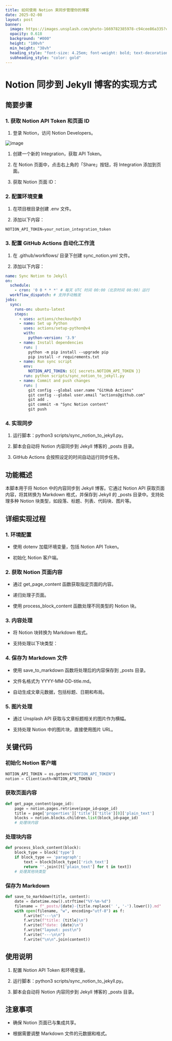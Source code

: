 ```yaml
---
title: 如何使用 Notion 来同步管理你的博客
date: 2025-02-08
layout: post
banner:
  image: https://images.unsplash.com/photo-1669782385978-c94cee86a335?crop=entropy&cs=tinysrgb&fit=max&fm=jpg&ixid=M3w2OTIwMzJ8MHwxfHJhbmRvbXx8fHx8fHx8fDE3Mzg5ODI1MjB8&ixlib=rb-4.0.3&q=80&w=1080
  opacity: 0.618
  background: "#000"
  height: "100vh"
  min_height: "38vh"
  heading_style: "font-size: 4.25em; font-weight: bold; text-decoration: underline"
  subheading_style: "color: gold"
---
```


# Notion 同步到 Jekyll 博客的实现方式

## 简要步骤

### 1. 获取 Notion API Token 和页面 ID

1. 登录 Notion，访问 Notion Developers。

![image](https://prod-files-secure.s3.us-west-2.amazonaws.com/a7a0cc5a-89b9-4cda-8686-1fba0ca52f40/d19c1afe-dea5-4312-9333-786b0ba83054/image.png?X-Amz-Algorithm=AWS4-HMAC-SHA256&X-Amz-Content-Sha256=UNSIGNED-PAYLOAD&X-Amz-Credential=ASIAZI2LB4666EHG53PA%2F20250208%2Fus-west-2%2Fs3%2Faws4_request&X-Amz-Date=20250208T024159Z&X-Amz-Expires=3600&X-Amz-Security-Token=IQoJb3JpZ2luX2VjEGoaCXVzLXdlc3QtMiJIMEYCIQDpo0iP7Nyfv1O0o%2B%2BhjmDT4ffHpvisJPegamqjpNKxXwIhANQfwAiMGly%2BG7IOZYrSoUXmgbZFjEWV3csgz5%2FB%2FYkLKogECIP%2F%2F%2F%2F%2F%2F%2F%2F%2F%2FwEQABoMNjM3NDIzMTgzODA1Igw2JMxpfqTYDgfFxnAq3AN%2Bt24QKoffyrXR1OvBHCRQnpQwljwRllfsCkKXCnm%2F%2B%2FB9JgyfXg4fDqdZQCBhZ7w6mbf7ujsXgIgILLOCifUQ0sp5KpwBAs3J6Hmi9SnR2rbq9uxXBVtd1EwX%2FTLukFz83Ldd0sRQs%2B2eFjvb0iKgco1vdxm9Ys6d6VRTKjpo2I2aO5Bva73w9PUHigyaeeLvBhiDF3TrGe1KutYfkdgOMIlUDgWIK3xVmKubcPBvVATfFr2iES5KXBVWP1L61%2BVLalrRnacwjHPYHDRIDuy%2BI0RZJNykGmUKlN0ygQDZ8aYIIXrNGkQTJ5zA1M9oRgMA3SC%2BBS8xrpNdyPVj0FvFpPYyutn5ckW42Js1lPZAJJMI2T9aehVPP0Acqy92F30eGPegv%2FJLRYdWV6G5NptHR%2B%2FR4c345cbLzi6BoU74DpZTtsBMqCPdm%2BPbcgW18tq0GLRSl6gxqwuD9Tke8iuw4ILfecUgOI2AyAidcOPeQGTdImF%2BBj5e%2B4ZHBau%2FacO47e3ERWt00z3HaAC4aFVA9T3ku%2FpMuQvY5SwA8G2FeugPgnY23lWvI9wVBjvh8%2BqrpQi0NZE2D8%2BtOfQnLuTso1rl%2BYMAYwmAY0Vk3RI6lje70cGyiCVstLdqJzCO%2Bpq9BjqkAfCGLmDlKUiEOUDD2iU3CWlfH3iOS8o981u7a%2FrT8f0u7yuYI2lS97fW8aUGuTyEdimLMVLSu38W84Fr%2FvMbWryqxJktjtHkzZbDUa54YofG0u%2FAp8cJrqChqtsM%2F%2FgziyF3q7Ps14ggVDlQujG4fY8lYQ5wZl8%2BfAPghjCJz58t4%2F9oteTsFJacTVm1z4y3vrLQzueFPLV1787HPZFvQBE1JjWM&X-Amz-Signature=c9e6019971a6c70cf090d5c70b691c14c3f76be270961e3bdff70ecdb92c30e8&X-Amz-SignedHeaders=host&x-id=GetObject)

1. 创建一个新的 Integration，获取 API Token。

1. 在 Notion 页面中，点击右上角的「Share」按钮，将 Integration 添加到页面。

1. 获取 Notion 页面 ID：


### 2. 配置环境变量

1. 在项目根目录创建 .env 文件。

1. 添加以下内容：

```javascript
NOTION_API_TOKEN=your_notion_integration_token
```

### 3. 配置 GitHub Actions 自动化工作流

1. 在 .github/workflows/ 目录下创建 sync_notion.yml 文件。

1. 添加以下内容：

```yaml
name: Sync Notion to Jekyll
on:
  schedule:
    - cron: '0 0 * * *' # 每天 UTC 时间 00:00（北京时间 08:00）运行
  workflow_dispatch: # 支持手动触发
jobs:
  sync:
    runs-on: ubuntu-latest
    steps:
      - uses: actions/checkout@v3
      - name: Set up Python
        uses: actions/setup-python@v4
        with:
          python-version: '3.9'
      - name: Install dependencies
        run: |
          python -m pip install --upgrade pip
          pip install -r requirements.txt
      - name: Run sync script
        env:
          NOTION_API_TOKEN: ${{ secrets.NOTION_API_TOKEN }}
        run: python scripts/sync_notion_to_jekyll.py
      - name: Commit and push changes
        run: |
          git config --global user.name "GitHub Actions"
          git config --global user.email "actions@github.com"
          git add .
          git commit -m "Sync Notion content"
          git push
```

### 4. 实现同步

1. 运行脚本：python3 scripts/sync_notion_to_jekyll.py。

1. 脚本会自动将 Notion 内容同步到 Jekyll 博客的 _posts 目录。

1. GitHub Actions 会按照设定的时间自动运行同步任务。

## 功能概述

本脚本用于将 Notion 中的内容同步到 Jekyll 博客。它通过 Notion API 获取页面内容，将其转换为 Markdown 格式，并保存到 Jekyll 的 _posts 目录中。支持处理多种 Notion 块类型，如段落、标题、列表、代码块、图片等。

## 详细实现过程

### 1. 环境配置

- 使用 dotenv 加载环境变量，包括 Notion API Token。

- 初始化 Notion 客户端。

### 2. 获取 Notion 页面内容

- 通过 get_page_content 函数获取指定页面的内容。

- 递归处理子页面。

- 使用 process_block_content 函数处理不同类型的 Notion 块。

### 3. 内容处理

- 将 Notion 块转换为 Markdown 格式。

- 支持处理以下块类型：


### 4. 保存为 Markdown 文件

- 使用 save_to_markdown 函数将处理后的内容保存到 _posts 目录。

- 文件名格式为 YYYY-MM-DD-title.md。

- 自动生成文章元数据，包括标题、日期和布局。

### 5. 图片处理

- 通过 Unsplash API 获取与文章标题相关的图片作为横幅。

- 支持处理 Notion 中的图片块，直接使用图片 URL。

## 关键代码

### 初始化 Notion 客户端

```python
NOTION_API_TOKEN = os.getenv("NOTION_API_TOKEN")
notion = Client(auth=NOTION_API_TOKEN)
```

### 获取页面内容

```python
def get_page_content(page_id):
    page = notion.pages.retrieve(page_id=page_id)
    title = page['properties']['title']['title'][0]['plain_text']
    blocks = notion.blocks.children.list(block_id=page_id)
    # 处理块内容
```

### 处理块内容

```python
def process_block_content(block):
    block_type = block['type']
    if block_type == 'paragraph':
        text = block[block_type]['rich_text']
        return ''.join([t['plain_text'] for t in text])
    # 处理其他块类型
```

### 保存为 Markdown

```python
def save_to_markdown(title, content):
    date = datetime.now().strftime("%Y-%m-%d")
    filename = f"_posts/{date}-{title.replace(' ', '-').lower()}.md"
    with open(filename, "w", encoding="utf-8") as f:
        f.write("---\n")
        f.write(f"title: {title}\n")
        f.write(f"date: {date}\n")
        f.write("layout: post\n")
        f.write("---\n\n")
        f.write("\n\n".join(content))
```

## 使用说明

1. 配置 Notion API Token 和环境变量。

1. 运行脚本：python3 scripts/sync_notion_to_jekyll.py。

1. 脚本会自动将 Notion 内容同步到 Jekyll 博客的 _posts 目录。

## 注意事项

- 确保 Notion 页面已与集成共享。

- 根据需要调整 Markdown 文件的元数据和格式。